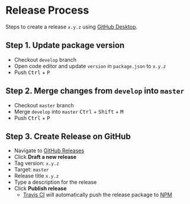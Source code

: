 # Release Process

Steps to create a release `x.y.z` using [GitHub Desktop](https://desktop.github.com/).

## Step 1. Update package version

- Checkout `develop` branch
- Open code editor and update `version` in `package.json` to `x.y.z`
- Push <kbd>Ctrl</kbd> + <kbd>P</kbd>

## Step 2. Merge changes from `develop` into `master`

- Checkout `master` branch
- Merge `develop` into `master` <kbd>Ctrl</kbd> + <kbd>Shift</kbd> + <kbd>M</kbd>
- Push <kbd>Ctrl</kbd> + <kbd>P</kbd>

## Step 3. Create Release on GitHub

- Navigate to [GitHub Releases](https://github.com/chris-pilcher/nz-bank-account-info-international-money-transfer/releases)
- Click **Draft a new release**
- Tag version: `x.y.z`
- Target: `master`
- Release title `x.y.z`
- Type a description for the release
- Click **Publish release**
  - [Travis CI](https://travis-ci.org/chris-pilcher/nz-bank-account-info-international-money-transfer/) will automatically push the release package to [NPM](https://www.npmjs.com/package/nz-bank-account-info-international-money-transfer)
